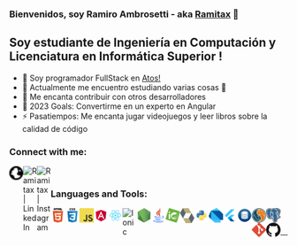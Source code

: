 ### Bienvenidos, soy Ramiro Ambrosetti - aka [Ramitax][website] 👋

## Soy estudiante de Ingeniería en Computación y Licenciatura en Informática Superior !

- 🔭 Soy programador FullStack en [Atos!][company]
- 🌱 Actualmente me encuentro estudiando varias cosas 🤣
- 👯 Me encanta contribuir con otros desarrolladores
- 🥅 2023 Goals: Convertirme en un experto en Angular
- ⚡ Pasatiempos: Me encanta jugar videojuegos y leer libros sobre la calidad de código 

### Connect with me:

[<img align="left" alt="Ramitax.com" width="25px" src="https://raw.githubusercontent.com/iconic/open-iconic/master/svg/globe.svg" />][website]
[<img align="left" alt="Ramitax | LinkedIn" width="25px" src="https://cdn.jsdelivr.net/npm/simple-icons@v3/icons/linkedin.svg" />][linkedin]
[<img align="left" alt="Ramitax | Instagram" width="25px" src="https://cdn.jsdelivr.net/npm/simple-icons@v3/icons/instagram.svg" />][instagram]

<br />

### Languages and Tools:


<img align="left" alt="HTML5" width="26px" src="https://raw.githubusercontent.com/github/explore/80688e429a7d4ef2fca1e82350fe8e3517d3494d/topics/html/html.png" />
<img align="left" alt="CSS3" width="26px" src="https://raw.githubusercontent.com/github/explore/80688e429a7d4ef2fca1e82350fe8e3517d3494d/topics/css/css.png" />
<img align="left" alt="JavaScript" width="26px" src="https://raw.githubusercontent.com/github/explore/80688e429a7d4ef2fca1e82350fe8e3517d3494d/topics/javascript/javascript.png" />
<img align="left" alt="Angular" width="26px" src="https://raw.githubusercontent.com/github/explore/80688e429a7d4ef2fca1e82350fe8e3517d3494d/topics/angular/angular.png" />
<img align="left" alt="React" width="26px" src="https://raw.githubusercontent.com/github/explore/80688e429a7d4ef2fca1e82350fe8e3517d3494d/topics/react/react.png" />
<img align="left" alt="Ionic" width="26px" src="https://cdn.jsdelivr.net/npm/simple-icons@v3/icons/ionic.svg" />
<img align="left" alt="Node.js" width="26px" src="https://raw.githubusercontent.com/github/explore/80688e429a7d4ef2fca1e82350fe8e3517d3494d/topics/nodejs/nodejs.png" />
<img align="left" alt="Java" width="26px" src="/asset/java.png" />
<img align="left" alt="Spring" width="26px" src="/asset/spring.png" />
<img align="left" alt="Hibernate" width="26px" src="/asset/hibernate.png" />
<img align="left" alt="Python" width="26px" src="https://raw.githubusercontent.com/github/explore/80688e429a7d4ef2fca1e82350fe8e3517d3494d/topics/python/python.png" />
<img align="left" alt="Dart" width="26px" src="/asset/dart.png" />
<img align="left" alt="Flutter" width="26px" src="/asset/flutter.png" />
<img align="left" alt="SQL" width="26px" src="/asset/database.png" />
<img align="left" alt="MySQL" width="26px" src="/asset/Mysql.png" />
<img align="left" alt="PostgreSQL" width="26px" src="https://raw.githubusercontent.com/github/explore/80688e429a7d4ef2fca1e82350fe8e3517d3494d/topics/postgresql/postgresql.png" />
<img align="left" alt="Git" width="26px" src="/asset/git.png" />
<img align="left" alt="GitHub" width="26px" src="https://raw.githubusercontent.com/github/explore/78df643247d429f6cc873026c0622819ad797942/topics/github/github.png" />

<br />
<br />

---

[website]: https://ramitax.github.io/Portfolio
[company]: https://atos.net/es/spain
[instagram]: https://www.instagram.com/rama_ambrosetti
[linkedin]: https://www.linkedin.com/in/ramiroambrosetti
